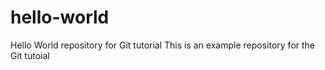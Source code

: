 # hello-world
Hello World repository for Git tutorial
This is an example repository for the Git tutoial